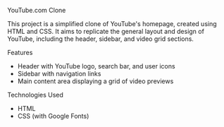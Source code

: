 YouTube.com Clone

This project is a simplified clone of YouTube's homepage, created using HTML and CSS. It aims to replicate the general layout and design of YouTube, including the header, sidebar, and video grid sections.

 Features
- Header with YouTube logo, search bar, and user icons
- Sidebar with navigation links
- Main content area displaying a grid of video previews

Technologies Used
- HTML
- CSS (with Google Fonts)

